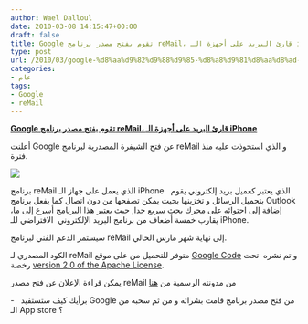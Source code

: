 ```yaml
---
author: Wael Dalloul
date: 2010-03-08 14:15:47+00:00
draft: false
title: Google تقوم بفتح مصدر برنامج reMail، قارئ البريد على أجهزة الـ iPhone
type: post
url: /2010/03/google-%d8%aa%d9%82%d9%88%d9%85-%d8%a8%d9%81%d8%aa%d8%ad-%d9%85%d8%b5%d8%af%d8%b1-%d8%a8%d8%b1%d9%86%d8%a7%d9%85%d8%ac-remail%d8%8c-%d9%82%d8%a7%d8%b1%d8%a6-%d8%a7%d9%84%d8%a8%d8%b1%d9%8a%d8%af-%d8%b9/
categories:
- عام
tags:
- Google
- reMail
---
```


[**Google تقوم بفتح مصدر برنامج reMail، قارئ البريد على أجهزة الـ iPhone**](https://www.it-scoop.com/2010/03/google-%d8%aa%d9%82%d9%88%d9%85-%d8%a8%d9%81%d8%aa%d8%ad-%d9%85%d8%b5%d8%af%d8%b1-%d8%a8%d8%b1%d9%86%d8%a7%d9%85%d8%ac-remail%d8%8c-%d9%82%d8%a7%d8%b1%d8%a6-%d8%a7%d9%84%d8%a8%d8%b1%d9%8a%d8%af-%d8%b9/)


أعلنت Google عن فتح الشيفرة المصدرية لبرنامج reMail و الذي استحوذت عليه منذ فترة.

[![](https://www.it-scoop.com/wp-content/uploads/2010/03/reMail.png)
](https://www.it-scoop.com/2010/03/google-%d8%aa%d9%82%d9%88%d9%85-%d8%a8%d9%81%d8%aa%d8%ad-%d9%85%d8%b5%d8%af%d8%b1-%d8%a8%d8%b1%d9%86%d8%a7%d9%85%d8%ac-remail%d8%8c-%d9%82%d8%a7%d8%b1%d8%a6-%d8%a7%d9%84%d8%a8%d8%b1%d9%8a%d8%af-%d8%b9/)

برنامج reMail الذي يعمل على جهاز الـ iPhone   الذي يعتبر كعميل بريد إلكتروني يقوم بتحميل الرسائل و تخزينها بحيث يمكن تصفحها من دون اتصال كما يفعل برنامج Outlook ،إضافة إلى احتوائه على محرك بحث سريع جدا, حيث يعتبر هذا البرنامج أسرع إلى ما يقارب خمسة أضعاف من برنامج البريد الإلكتروني  الافتراضي للـ iPhone.

سيستمر الدعم الفني لبرنامج reMail إلى نهاية شهر مارس الحالي.

الكود المصدري لـ reMail متوفر للتحميل من على موقع [Google Code](http://code.google.com/p/remail-iphone/) و تم نشره  تحت رخصة [version 2.0 of the Apache License](http://www.apache.org/licenses/LICENSE-2.0.html).

يمكن قراءة الإعلان عن فتح مصدر reMail من مدونته الرسمية من [هنا](http://www.remail.com/blog/posts/170028)

-   برأيك كيف ستستفيد Google من فتح مصدر برنامج قامت بشرائه و من ثم سحبه من الـ App store ؟
